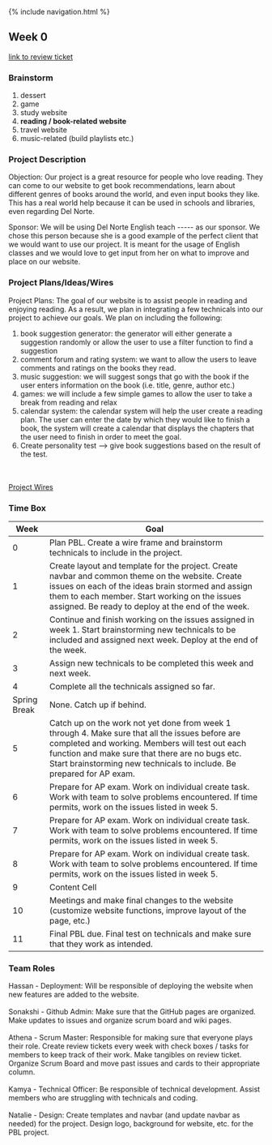 {% include navigation.html %}

<h2>Week 0</h2>


[link to review ticket](https://github.com/Athena9355/Team-123-final-version/issues/1)
### Brainstorm
1. dessert
2. game
3. study website
4. **reading / book-related website**
5. travel website
6. music-related (build playlists etc.)

### Project Description
Objection: Our project is a great resource for people who love reading. They can come to our website to get book recommendations, learn about different genres of books around the world, and even input books they like. This has a real world help because it can be used in schools and libraries, even regarding Del Norte. 

Sponsor: We will be using Del Norte English teach ----- as our sponsor. We chose this person because she is a good example of the perfect client that we would want to use our project. It is meant for the usage of English classes and we would love to get input from her on what to improve and place on our website. 

### Project Plans/Ideas/Wires
Project Plans: The goal of our website is to assist people in reading and enjoying reading. As a result, we plan in integrating a few technicals into our project to achieve our goals. We plan on including the following:
1. book suggestion generator: the generator will either generate a suggestion randomly or allow the user to use a filter function to find a suggestion
2. comment forum and rating system: we want to allow the users to leave comments and ratings on the books they read.
3. music suggestion: we will suggest songs that go with the book if the user enters information on the book (i.e. title, genre, author etc.)
4. games: we will include a few simple games to allow the user to take a break from reading and relax
5. calendar system: the calendar system will help the user create a reading plan. The user can enter the date by which they would like to finish a book, the system will create a calendar that displays the chapters that the user need to finish in order to meet the goal.
6. Create personality test --> give book suggestions based on the result of the test.

<br><br>
[Project Wires](https://docs.google.com/presentation/d/1GZvePaaDDwvUT6jKTT0dNR55OgiK0O5AjFP3gcOOXT8/edit?usp=sharing)


### Time Box
<style>
.tablelines table, .tablelines td, .tablelines th {
        border: 1px solid black;
        }
</style>
| Week  | Goal |
| ------------- | ------------- |
| 0  | Plan PBL. Create a wire frame and brainstorm technicals to include in the project.  |
| 1  | Create layout and template for the project. Create navbar and common theme on the website. Create issues on each of the ideas brain stormed and assign them to each member. Start working on the issues assigned. Be ready to deploy at the end of the week.  |
| 2  | Continue and finish working on the issues assigned in week 1. Start brainstorming new technicals to be included and assigned next week. Deploy at the end of the week. |
| 3  |  Assign new technicals to be completed this week and next week. |
| 4  | Complete all the technicals assigned so far.  |
| Spring Break  | None. Catch up if behind.  |
| 5  | Catch up on the work not yet done from week 1 through 4. Make sure that all the issues before are completed and working. Members will test out each function and make sure that there are no bugs etc. Start brainstorming new technicals to include. Be prepared for AP exam. |
| 6  | Prepare for AP exam. Work on individual create task. Work with team to solve problems encountered. If time permits, work on the issues listed in week 5.  |
| 7  | Prepare for AP exam. Work on individual create task. Work with team to solve problems encountered. If time permits, work on the issues listed in week 5.  |
| 8  | Prepare for AP exam. Work on individual create task. Work with team to solve problems encountered. If time permits, work on the issues listed in week 5.  |
| 9  | Content Cell  |
| 10  | Meetings and make final changes to the website (customize website functions, improve layout of the page, etc.)  |
| 11  | Final PBL due. Final test on technicals and make sure that they work as intended.  |

### Team Roles

Hassan - Deployment: Will be responsible of deploying the website when new features are added to the website. <br><br>
Sonakshi - Github Admin: Make sure that the GitHub pages are organized. Make updates to issues and organize scrum board and wiki pages. <br><br>
Athena - Scrum Master: Responsible for making sure that everyone plays their role. Create review tickets every week with check boxes / tasks for members to keep track of their work. Make tangibles on review ticket. Organize Scrum Board and move past issues and cards to their appropriate column. <br><br>
Kamya - Technical Officer: Be responsible of technical development. Assist members who are struggling with technicals and coding. <br><br>
Natalie - Design: Create templates and navbar (and update navbar as needed) for the project. Design logo, background for website, etc. for the PBL project. <br><br>


